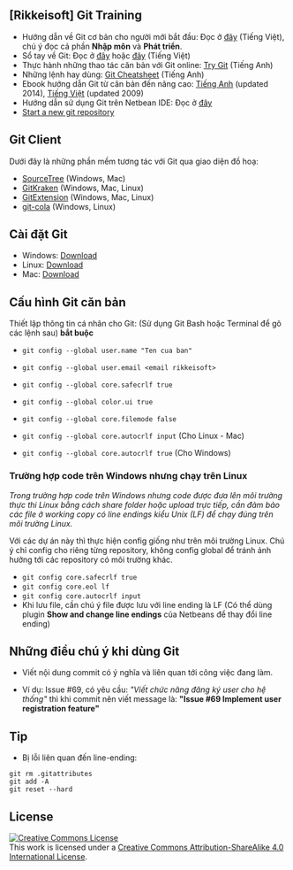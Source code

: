 ## [Rikkeisoft] Git Training

- Hướng dẫn về Git cơ bản cho người mới bắt đầu: Đọc ở [đây](http://backlogtool.com/git-guide/vn/intro/intro1_1.html) (Tiếng Việt), chú ý đọc cả phần **Nhập môn** và **Phát triển**.
- Sổ tay về Git: Đọc ở [đây](http://hnq90.github.io/git-guide/index.vi.html) hoặc [đây](https://learnxinyminutes.com/docs/vi-vn/git-vi/) (Tiếng Việt)
- Thực hành những thao tác căn bản với Git online: [Try Git](http://try.github.com/)  (Tiếng Anh)
- Những lệnh hay dùng: [Git Cheatsheet](http://www.git-tower.com/blog/git-cheat-sheet/)  (Tiếng Anh)
- Ebook hướng dẫn Git từ căn bản đến nâng cao: [Tiếng Anh](https://git-scm.com/book/en/v2) (updated 2014), [Tiếng Việt](https://git-scm.com/book/vi/v1) (updated 2009)
- Hướng dẫn sử dụng Git trên Netbean IDE: Đọc ở [đây](https://netbeans.org/kb/docs/ide/git.html)
- [Start a new git repository](http://kbroman.org/github_tutorial/pages/init.html)

## Git Client
Dưới đây là những phần mềm tương tác với Git qua giao diện đồ hoạ:
- [SourceTree](http://www.sourcetreeapp.com/) (Windows, Mac)
- [GitKraken](https://www.gitkraken.com/) (Windows, Mac, Linux)
- [GitExtension](https://github.com/gitextensions/gitextensions/releases) (Windows, Mac, Linux)
- [git-cola](http://git-cola.github.com/) (Windows, Linux)


## Cài đặt Git
- Windows: [Download](https://git-scm.com/book/vi/v1/B%E1%BA%AFt-%C4%90%E1%BA%A7u-C%C3%A0i-%C4%90%E1%BA%B7t-Git#Cài-Đặt-Trên-Windows)
- Linux: [Download](https://git-scm.com/book/vi/v1/B%E1%BA%AFt-%C4%90%E1%BA%A7u-C%C3%A0i-%C4%90%E1%BA%B7t-Git#Cài-Đặt-Trên-Linux)
- Mac: [Download](https://git-scm.com/book/vi/v1/B%E1%BA%AFt-%C4%90%E1%BA%A7u-C%C3%A0i-%C4%90%E1%BA%B7t-Git#Cài-Đặt-Trên-Mac)

## Cấu hình Git căn bản
Thiết lập thông tin cá nhân cho Git: (Sử dụng Git Bash hoặc Terminal để gõ các lệnh sau) **bắt buộc**
- `git config --global user.name "Ten cua ban"`
- `git config --global user.email <email rikkeisoft>`

- `git config --global core.safecrlf true`
- `git config --global color.ui true`
- `git config --global core.filemode false`

- `git config --global core.autocrlf input` (Cho Linux - Mac)
- `git config --global core.autocrlf true` (Cho Windows)

### Trường hợp code trên Windows nhưng chạy trên Linux
*Trong trường hợp code trên Windows nhưng code được đưa lên môi trường thực thi Linux bằng cách share folder hoặc upload trực tiếp, cần đảm bảo các file ở working copy có line endings kiểu Unix (LF) để chạy đúng trên môi trường Linux.*

Với các dự án này thì thực hiện config giống như trên môi trường Linux. Chú ý chỉ config cho riêng từng repository, không config global để tránh ảnh hưởng tới các repository có môi trường khác.
- `git config core.safecrlf true`
- `git config core.eol lf`
- `git config core.autocrlf input`
- Khi lưu file, cần chú ý file được lưu với line ending là LF (Có thể dùng plugin **Show and change line endings** của Netbeans để thay đổi line ending)

## Những điều chú ý khi dùng Git
- Viết nội dung commit có ý nghĩa và liên quan tới công việc đang làm.
 + Ví dụ: Issue #69, có yêu cầu: *"Viết chức năng đăng ký user cho hệ thống"* thì khi commit nên viết message là: **"Issue #69 Implement user registration feature"**

## Tip
- Bị lỗi liên quan đến line-ending:
```
git rm .gitattributes
git add -A
git reset --hard
```

## License
<a rel="license" href="http://creativecommons.org/licenses/by-sa/4.0/"><img alt="Creative Commons License" style="border-width:0" src="https://i.creativecommons.org/l/by-sa/4.0/88x31.png" /></a><br />This work is licensed under a <a rel="license" href="http://creativecommons.org/licenses/by-sa/4.0/">Creative Commons Attribution-ShareAlike 4.0 International License</a>.
